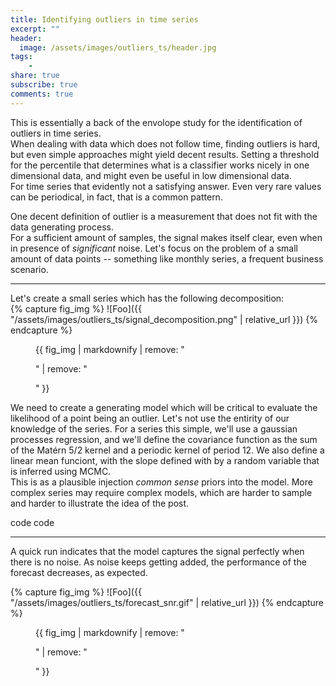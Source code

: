 ```yaml
---
title: Identifying outliers in time series  
excerpt: ""
header:
  image: /assets/images/outliers_ts/header.jpg 
tags:
    -  
share: true
subscribe: true
comments: true
--- 
```


This is essentially a back of the envolope study for the identification of outliers in time series.  
When dealing with data which does not follow time, finding outliers is hard, but even simple approaches might yield decent results. Setting a threshold for the percentile that determines what is a classifier works nicely in one dimensional data, and might even be useful in low dimensional data.  
For time series that evidently not a satisfying answer. Even very rare values can be periodical, in fact, that is a common pattern.  

One decent definition of outlier is a measurement that does not fit with the data generating process.   
For a sufficient amount of samples, the signal makes itself clear, even when in presence of _significant_ noise. Let's focus on the problem of a small amount of data points -- something like monthly series, a frequent business scenario.  

___

Let's create a small series which has the following decomposition:  
{% capture fig_img %}
![Foo]({{ "/assets/images/outliers_ts/signal_decomposition.png" | relative_url }})
{% endcapture %}
<figure>
  {{ fig_img | markdownify | remove: "<p>" | remove: "</p>" }} 
</figure>

We need to create a generating model which will be critical to evaluate the likelihood of a point being an outlier. Let's not use the entirity of our knowledge of the series.
For a series this simple, we'll use a gaussian processes regression, and we'll define the covariance function as the sum of the Matérn 5/2 kernel and a periodic kernel of period 12. We also define a linear mean funciont, with the slope defined with by a random variable that is inferred using MCMC.  
This is as a plausible injection _common sense_ priors into the model. More complex series may require complex models, which are harder to sample and harder to illustrate the idea of the post.  

code 
code

___
 
A quick run indicates that the model captures the signal perfectly when there is no noise. 
As noise keeps getting added, the performance of the forecast decreases, as expected.  

{% capture fig_img %}
![Foo]({{ "/assets/images/outliers_ts/forecast_snr.gif" | relative_url }})
{% endcapture %}
<figure>
  {{ fig_img | markdownify | remove: "<p>" | remove: "</p>" }} 
</figure>
